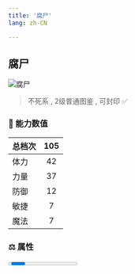 ```yaml
---
title: '腐尸'
lang: zh-CN

---
```



## 腐尸

![腐尸](https://user-images.githubusercontent.com/78347270/115939419-0db8b780-a4d9-11eb-88c2-e147e0b7e275.gif) 

> 不死系 , 2级普通图鉴 <Card /> , 可封印 ✅ 


### 💪 能力数值

| 总档次       | 105            |
| :----------- |:-------------:|
| 体力      | 42   <Stars :number="4" />  |
| 力量      | 37   <Stars :number="3.5" />  |
| 防御      | 12  <Stars :number="1" />  | 
| 敏捷      | 7  <Stars :number="0.5" />  | 
| 魔法      | 7  <Stars :number="0.5" />   | 


### ⚖️ 属性


<Progress earth :number="6" />

<Progress water :number="4" />

<Progress fire :number="0" />

<Progress wind :number="0" />

### ✨ 技能栏 <Strong>9个</Strong>

- 攻击
- 防御
- 酒醉攻击 Lv1

### 👶 1级出现点

- 奇利村域阿鲁巴斯洞窟最上层(阿鲁巴斯前的楼梯上去后全区域出现)； 请参考任务 :scroll: 誘拐事件



